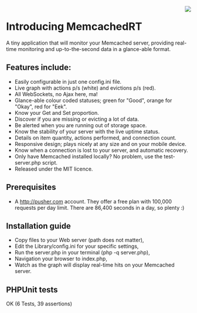 <img src="http://lab.chrisjhill.co.uk/MemcachedRT/screen-small.png" align="right" />

Introducing MemcachedRT
======================

A tiny application that will monitor your Memcached server, providing real-time monitoring and up-to-the-second data in a glance-able format.

Features include:
-----------------

 * Easily configurable in just one config.ini file.
 * Live graph with actions p/s (white) and evictions p/s (red).
 * All WebSockets, no Ajax here, ma!
 * Glance-able colour coded statuses; green for "Good", orange for "Okay", red for "Eek".
 * Know your Get and Set proportion.
 * Discover if you are missing or evicting a lot of data.
 * Be alerted when you are running out of storage space.
 * Know the stability of your server with the live uptime status.
 * Details on item quantity, actions performed, and connection count.
 * Responsive design; plays nicely at any size and on your mobile device.
 * Know when a connection is lost to your server, and automatic recovery.
 * Only have Memcached installed locally? No problem, use the test-server.php script.
 * Released under the MIT licence.

Prerequisites
-------------

* A http://pusher.com account. They offer a free plan with 100,000 requests per day limit. There are 86,400 seconds in a day, so plenty :)

Installation guide
------------------

* Copy files to your Web server (path does not matter),
* Edit the Library/config.ini for your specific settings,
* Run the server.php in your terminal (php -q server.php),
* Navigation your browser to index.php,
* Watch as the graph will display real-time hits on your Memcached server.

PHPUnit tests
-------------

OK (6 Tests, 39 assertions)